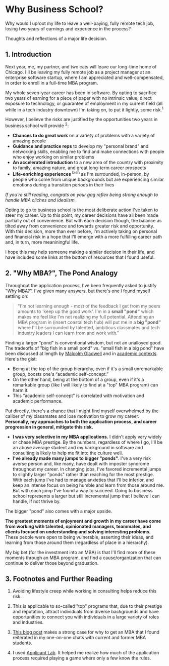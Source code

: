 # Why Business School?


Why would I uproot my life to leave a well-paying, fully remote tech job, losing two years of earnings and experience in the process?

Thoughts and reflections of a major life decision.

<!--more-->

## 1. Introduction

Next year, me, my partner, and two cats will leave our long-time home of Chicago. I'll be leaving my fully remote job as a project manager at an enterprise software startup, where I am appreciated and well-compensated, in order to enroll in a full-time MBA program.

My whole seven-year career has been in software. By opting to sacrifice two years of earning for a piece of paper with no intrinsic value, direct exposure to technology, or guarantee of employment in my current field (all while in a tech industry downtown) I'm taking on, to put it lightly, some risk.<sup>1</sup>

However, I believe the risks are justified by the opportunities two years in business school will provide <sup>2</sup>:
- **Chances to do great work** on a variety of problems with a variety of amazing people
- **Guidance and practice reps** to develop my "personal brand" and networking skills, enabling me to find and make connections with people who enjoy working on similar problems
- **An accelerated introduction** to a new area of the country with proximity to family, amazing nature, and great long-term career prospects
- **Life-enriching experiences** <sup>bleh</sup> as I'm surrounded, in-person, by people who come from unique backgrounds but are experiencing similar emotions during a transition periods in their lives

*If you're still reading, congrats on your gag reflex being strong enough to handle MBA cliches and idealism.*

 Opting to go to business school is the most deliberate action I've taken to steer my career. Up to this point, my career decisions have all been made partially out of convenience. But with each decision though, the balance as tilted away from convenience and towards greater risk and opportunity. With this decision, more than ever before, I'm actively taking on personal and financial risk in a hope that I'll emerge with a more fulfilling career path and, in turn, more meaniningful life.

 I hope this may help someone making a similar decision in their life, and have included some links at the bottom of resources that I found useful.

## 2. "Why MBA?", The Pond Analogy

Throughout the application process, I've been frequently asked to justify "Why MBA?". I've given many answers, but there's one I found myself settling on:

> "I'm not learning enough - most of the feedback I get from my peers amounts to 'keep up the good work'. I'm in a **small "pond"** which makes me feel like I'm not realizing my full potential. Attending an MBA program in (insert coastal tech hub) will put me in a **big "pond"** where I'll be surrounded by talented, ambitious classmates and tech industry leaders I can learn from and work with."

Finding a larger "pond" is conventional wisdom, but not an unalloyed good. The tradeoffs of "big fish in a small pond" vs. "small fish in a big pond" have been discussed at length by [Malcolm Gladwell](https://www.youtube.com/watch?v=3UEwbRWFZVc) and in [academic contexts](https://ed.stanford.edu/news/stanford-education-study-provides-new-evidence-big-fish-little-pond-effect-students-globally). Here's the gist:
- Being at the top of the group hierarchy, even if it's a small unremarkable group, boosts one's “academic self-concept.” 
- On the other hand, being at the bottom of a group, even if it's a remarkable group (like I will likely to find at a "top" MBA program) can harm it.
- This “academic self-concept" is correlated with motivation and academic performance.

Put directly, there's a chance that I might find myself overwhelmed by the caliber of my classmates and lose motivation to grow my career. **Personally, my approaches to both the application process, and career progression in general, mitigate this risk.** 
- **I was very selective in my MBA applications.** I didn't apply very widely or chase MBA prestige. By the numbers, regardless of where I go, I'll be an above average student and my background in software and consulting is likely to help me fit into the culture well.
- **I've already made many jumps to bigger "ponds"**. I've a very risk averse person and, like many, have dealt with imposter syndrome throughout my career. In changing jobs, I've favored incremental jumps to slightly larger "ponds" rather than reaching for the most prestige. With each jump I've had to manage anxieties that I'll be inferior, and keep an intense focus on being humble and learn from those around me. But with each jump I've found a way to succeed. Going to business school represents a larger but still incremental jump that I believe I can handle, if not thrive by.

The bigger "pond" also comes with a major upside. 

**The greatest moments of enjoyment and growth in my career have come from working with talented, opinionated managers, teammates, and clients focused on understanding and solving interesting problems**. These people were open to being vulnerable, asserting their ideas, and learning from those around them (regardless of place in a hierarchy). 

My big bet (for the investment into an MBA) is that I'll find more of these moments through an MBA program, and find a cause/organization that can continue to deliver those beyond graduation.


## 3. Footnotes and Further Reading 
1. Avoiding lifestyle creep while working in consulting helps reduce this risk.

2. This is applicable to so-called "top" programs that, due to their prestige and reputation, attract individuals from diverse backgrounds and have opportunities to connect you with individuals in a large variety of roles and industries.

3. [This blog post](https://www.adamtank.com/new-blog/2020/9/29/mba-useless-worth-it-how-to-decide-if-business-school-is-for-you) makes a strong case for why to get an MBA that I found reiterated in my one-on-one chats with current and former MBA students.

4. I used [Applicant Lab](https://applicantlab.com). It helped me realize how much of the application process required playing a game where only a few know the rules.



